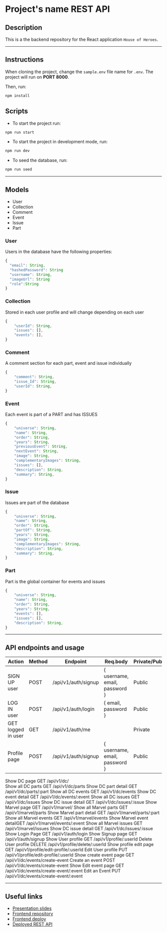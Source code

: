 # Project's name REST API

## Description

This is a the backend repository for the React application `House of Heroes`.

---

## Instructions

When cloning the project, change the <code>sample.env</code> file name for <code>.env</code>. The project will run on **PORT 8000**.

Then, run:

```bash
npm install
```

## Scripts

- To start the project run:

```bash
npm run start
```

- To start the project in development mode, run:

```bash
npm run dev
```

- To seed the database, run:

```bash
npm run seed
```

---

## Models

- User
- Collection
- Comment
- Event 
- Issue
- Part

### User

Users in the database have the following properties:

```js
{  
  "email": String,
  "hashedPassword": String
  "username": String,
  "imageUrl": String
  "role":String  
}


```

### Collection

Stored in each user profile and will change depending on each user

```js
{    
    "userId": String,
    "issues": [],
    "events": [],   
}


```

### Comment

A comment section for each part, event and issue individually

```js
{    
    "comment": String,
    "issue_Id": String,
    "userId": String,   
}


```

### Event

Each event is part of a PART and has ISSUES

```js
{    
    "universe": String,
    "name": String,
    "order": String,
    "years": String,
    "previousEvent": String,
    "nextEvent": String,
    "image": String,
    "complementaryImages": String,
    "issues": [],
    "description": String,
    "summary": String,   
}


```

### Issue

Issues are part of the database 

```js
{    
    "universe": String,
    "name": String,
    "order": String,
    "partOf": String,
    "years": String,
    "image": String,
    "complementaryImages": String,    
    "description": String,
    "summary": String,   
}


```

### Part

Part is the global container for events and issues

```js
{    
    "universe": String,
    "name": String,
    "order": String,    
    "years": String,
    "events": [],
    "issues": [],   
    "description": String,    
}


```

---

## API endpoints and usage

| Action             | Method | Endpoint            | Req.body                      | Private/Public |
| ------------------ | ------ | ------------------- | ----------------------------- | -------------- |
| SIGN UP user       | POST   | /api/v1/auth/signup | { username, email, password } | Public         |
| LOG IN user        | POST   | /api/v1/auth/login  | { email, password }           | Public         |
| GET logged in user | GET    | /api/v1/auth/me     |                               | Private        |
| Profile page       | POST   | /api/v1/auth/signup | { username, email, password } | Public         |

Show DC page GET /api/v1/dc/  
Show all DC parts GET /api/v1/dc/parts
Show DC part detail GET /api/v1/dc/parts/:part
Show all DC events GET /api/v1/dc/events
Show DC event detail GET /api/v1/dc/events/:event
Show all DC issues GET /api/v1/dc/issues
Show DC issue detail GET /api/v1/dc/issues/:issue
Show Marvel page GET /api/v1/marvel/
Show all Marvel parts GET /api/v1/marvel/parts
Show Marvel part detail GET /api/v1/marvel/parts/:part
Show all Marvel events GET /api/v1/marvel/events
Show Marvel event detailGET /api/v1/marvel/events/:event
Show all Marvel issues GET /api/v1/marvel/issues
Show DC issue detail GET /api/v1/dc/issues/:issue
Show Login Page GET /api/v1/auth/login
Show Signup page GET /api/v1/auth/signup
Show User profile GET /api/v1/profile/:userId
Delete User profile DELETE /api/v1/profile/delete/:userId
Show profile edit page GET /api/v1/profile/edit-profile/:userId
Edit User profile PUT /api/v1/profile/edit-profile/:userId
Show create event page GET /api/v1/dc/events/create-event
Create an event POST /api/v1/dc/events/create-event
Show Edit event page GET /api/v1/dc/events/create-event/:event
Edit an Event PUT /api/v1/dc/events/create-event/:event

---

## Useful links

- [Presentation slides](https://slides.com/albertoquintero-1/deck)
- [Frontend repository](https://github.com/Betoquintero/front-HouseOfHeroes.git)
- [Frontend deploy](https://house-of-heroes.netlify.app/)
- [Deployed REST API](https://house-of-heroes.herokuapp.com/)
